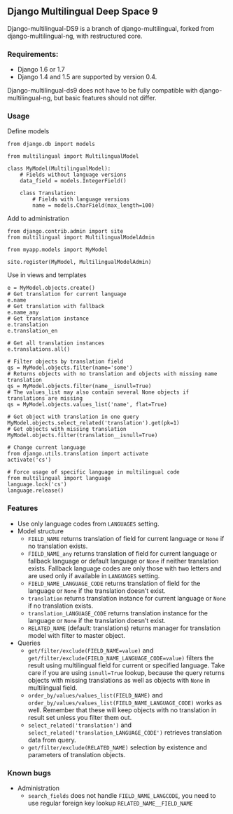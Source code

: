 ## Django Multilingual Deep Space 9 ##

Django-multilingual-DS9 is a branch of django-multilingual, forked from django-multilingual-ng, with restructured core.

### Requirements: ###
* Django 1.6 or 1.7
* Django 1.4 and 1.5 are supported by version 0.4.

Django-multilingual-ds9 does not have to be fully compatible with django-multilingual-ng, but basic features should not
differ.

### Usage ###
Define models

    from django.db import models

    from multilingual import MultilingualModel

    class MyModel(MultilingualModel):
        # Fields without language versions
        data_field = models.IntegerField()

        class Translation:
            # Fields with language versions
            name = models.CharField(max_length=100)

Add to administration

    from django.contrib.admin import site
    from multilingual import MultilingualModelAdmin

    from myapp.models import MyModel

    site.register(MyModel, MultilingualModelAdmin)

Use in views and templates

    e = MyModel.objects.create()
    # Get translation for current language
    e.name
    # Get translation with fallback
    e.name_any
    # Get translation instance
    e.translation
    e.translation_en

    # Get all translation instances
    e.translations.all()

    # Filter objects by translation field
    qs = MyModel.objects.filter(name='some')
    # Returns objects with no translation and objects with missing name translation
    qs = MyModel.objects.filter(name__isnull=True)
    # The values_list may also contain several None objects if translations are missing
    qs = MyModel.objects.values_list('name', flat=True)

    # Get object with translation in one query
    MyModel.objects.select_related('translation').get(pk=1)
    # Get objects with missing translation
    MyModel.objects.filter(translation__isnull=True)

    # Change current language
    from django.utils.translation import activate
    activate('cs')

    # Force usage of specific language in multilingual code
    from multilingual import language
    language.lock('cs')
    language.release()


### Features ###
* Use only language codes from `LANGUAGES` setting.
* Model structure
  * `FIELD_NAME` returns translation of field for current language or `None` if no translation exists.
  * `FIELD_NAME_any` returns translation of field for current language or fallback language or default language or
    `None` if neither translation exists. Fallback language codes are only those with two letters and are used
    only if available in `LANGUAGES` setting.
  * `FIELD_NAME_LANGUAGE_CODE` returns translation of field for the language or `None` if the translation doesn't exist.
  * `translation` returns translation instance for current language or `None` if no translation exists.
  * `translation_LANGUAGE_CODE` returns translation instance for the language or `None` if the translation doesn't
    exist.
  * `RELATED_NAME` (default: translations) returns manager for translation model with filter to master object.
* Queries
  * `get/filter/exclude(FIELD_NAME=value)` and `get/filter/exclude(FIELD_NAME_LANGUAGE_CODE=value)` filters the result
    using multilingual field for current or specified language.
    Take care if you are using `isnull=True` lookup, because the query returns objects with missing translations as well
    as objects with `None` in multilingual field.
  * `order_by/values/values_list(FIELD_NAME)` and `order_by/values/values_list(FIELD_NAME_LANGUAGE_CODE)` works as well.
    Remember that these will keep objects with no translation in result set unless you filter them out.
  * `select_related('translation')` and `select_related('translation_LANGUAGE_CODE')` retrieves translation data from
    query.
  * `get/filter/exclude(RELATED_NAME)` selection by existence and parameters of translation objects.


### Known bugs ###
* Administration
  * `search_fields` does not handle `FIELD_NAME_LANGCODE`, you need to use regular foreign key lookup
    `RELATED_NAME__FIELD_NAME`
